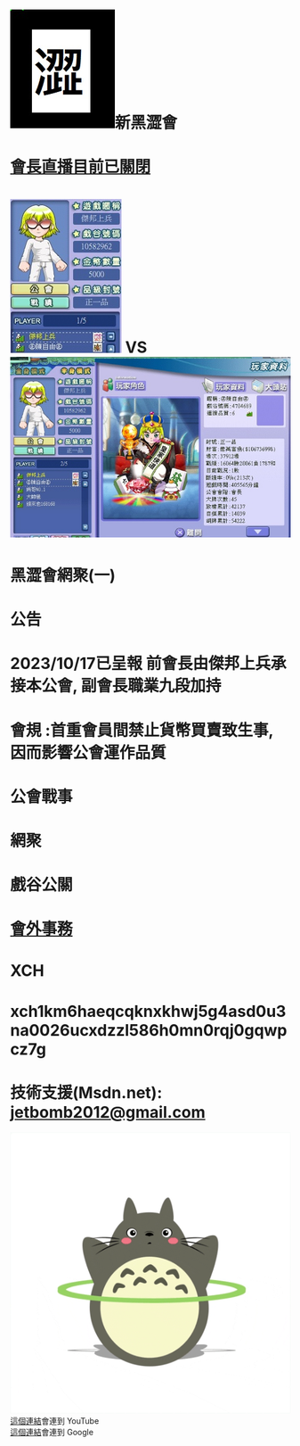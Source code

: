 #   <img src="flag.jpg">新黑澀會

# <a href="https://www.youtube.com/watch?v=6__SEJl1VL4">會長直播目前已關閉</a>
# <img src="war.jpg"> VS <img src="enemy1.jpg">


# 黑澀會網聚(一)

# 公告
# 2023/10/17已呈報 前會長由傑邦上兵承接本公會, 副會長職業九段加持 
# 會規 :首重會員間禁止貨幣買賣致生事, 因而影響公會運作品質
# 公會戰事
# 網聚
# 戲谷公關
# <a href="mailto:tfftfftff7788@yahoo.com.tw">會外事務</a>
# XCH
# xch1km6haeqcqknxkhwj5g4asd0u3na0026ucxdzzl586h0mn0rqj0gqwpcz7g
# 技術支援(Msdn.net): jetbomb2012@gmail.com 
<img src="giphy.gif">
<a href="https://www.youtube.com/">這個連結</a>會連到 YouTube<br>
<a href="https://www.google.com/">這個連結</a>會連到 Google<br>



